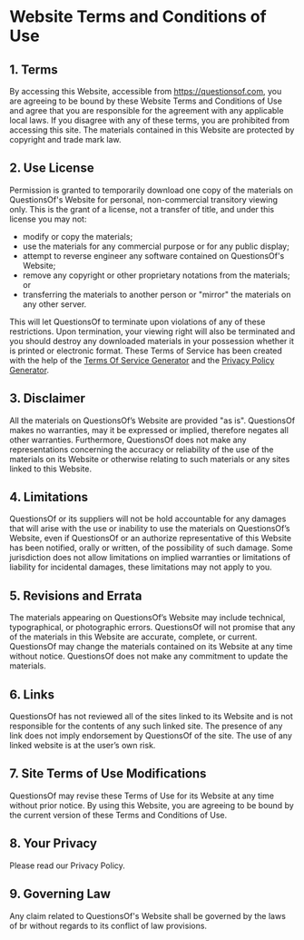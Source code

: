 # Website Terms and Conditions of Use

## 1. Terms

By accessing this Website, accessible from https://questionsof.com, you are agreeing to be bound by these Website Terms and Conditions of Use and agree that you are responsible for the agreement with any applicable local laws. If you disagree with any of these terms, you are prohibited from accessing this site. The materials contained in this Website are protected by copyright and trade mark law.

## 2. Use License

Permission is granted to temporarily download one copy of the materials on QuestionsOf's Website for personal, non-commercial transitory viewing only. This is the grant of a license, not a transfer of title, and under this license you may not:

*   modify or copy the materials;
*   use the materials for any commercial purpose or for any public display;
*   attempt to reverse engineer any software contained on QuestionsOf's Website;
*   remove any copyright or other proprietary notations from the materials; or
*   transferring the materials to another person or "mirror" the materials on any other server.

This will let QuestionsOf to terminate upon violations of any of these restrictions. Upon termination, your viewing right will also be terminated and you should destroy any downloaded materials in your possession whether it is printed or electronic format. These Terms of Service has been created with the help of the [Terms Of Service Generator](https://www.termsofservicegenerator.net) and the [Privacy Policy Generator](https://www.generateprivacypolicy.com).

## 3. Disclaimer

All the materials on QuestionsOf’s Website are provided "as is". QuestionsOf makes no warranties, may it be expressed or implied, therefore negates all other warranties. Furthermore, QuestionsOf does not make any representations concerning the accuracy or reliability of the use of the materials on its Website or otherwise relating to such materials or any sites linked to this Website.

## 4. Limitations

QuestionsOf or its suppliers will not be hold accountable for any damages that will arise with the use or inability to use the materials on QuestionsOf’s Website, even if QuestionsOf or an authorize representative of this Website has been notified, orally or written, of the possibility of such damage. Some jurisdiction does not allow limitations on implied warranties or limitations of liability for incidental damages, these limitations may not apply to you.

## 5. Revisions and Errata

The materials appearing on QuestionsOf’s Website may include technical, typographical, or photographic errors. QuestionsOf will not promise that any of the materials in this Website are accurate, complete, or current. QuestionsOf may change the materials contained on its Website at any time without notice. QuestionsOf does not make any commitment to update the materials.

## 6. Links

QuestionsOf has not reviewed all of the sites linked to its Website and is not responsible for the contents of any such linked site. The presence of any link does not imply endorsement by QuestionsOf of the site. The use of any linked website is at the user’s own risk.

## 7. Site Terms of Use Modifications

QuestionsOf may revise these Terms of Use for its Website at any time without prior notice. By using this Website, you are agreeing to be bound by the current version of these Terms and Conditions of Use.

## 8. Your Privacy

Please read our Privacy Policy.

## 9. Governing Law

Any claim related to QuestionsOf's Website shall be governed by the laws of br without regards to its conflict of law provisions.